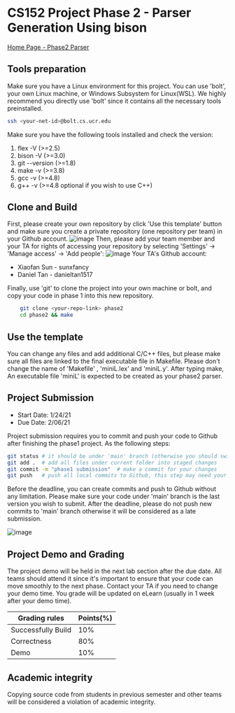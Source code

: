 CS152 Project Phase 2 - Parser Generation Using bison
===============================================================


[Home Page - Phase2 Parser](https://www.cs.ucr.edu/~dtan004/proj2/phase2_parser.html)


## Tools preparation

Make sure you have a Linux environment for this project. You can use 'bolt', your own Linux machine, or Windows Subsystem for Linux(WSL). We highly recommend you directly use 'bolt' since it contains all the necessary tools preinstalled. 

```sh
ssh <your-net-id>@bolt.cs.ucr.edu
```

Make sure you have the following tools installed and check the version:
1. flex -V       (>=2.5)
2. bison -V      (>=3.0)
3. git --version (>=1.8)
4. make -v       (>=3.8)
5. gcc -v        (>=4.8)
6. g++ -v        (>=4.8 optional if you wish to use C++)

## Clone and Build

First, please create your own repository by click 'Use this template' button and make sure you create a private repository (one repository per team) in your Github account.
![image](https://user-imaggies.githubusercontent.com/6300305/150668401-cfa3cd5f-1762-4b51-aec5-d1b6e097a559.png)
Then, please add your team member and your TA for rights of accessing your repository by selecting 'Settings' -> 'Manage access' -> 'Add people':
![image](https://user-images.githubusercontent.com/6300305/150668476-ebc35b05-7c94-4e23-a816-09deda6f5278.png)
Your TA's Github account:
* Xiaofan Sun -  sunxfancy
* Daniel Tan   -  danieltan1517

Finally, use 'git' to clone the project into your own machine or bolt, and copy your code in phase 1 into this new repository.

```sh
    git clone <your-repo-link> phase2
    cd phase2 && make
```

## Use the template

You can change any files and add additional C/C++ files, but please make sure all files are linked to the final executable file in Makefile. Please don't change the name of 'Makefile' , 'miniL.lex' and 'miniL.y'. After typing make, An executable file 'miniL' is expected to be created as your phase2 parser.

## Project Submission 

* Start Date: 1/24/21
* Due Date:   2/06/21

Project submission requires you to commit and push your code to Github after finishing the phase1 project. As the following steps:
```sh
git status # it should be under 'main' branch (otherwise you should switch to 'main' branch by typing 'git checkout main')
git add .  # add all files under current folder into staged changes
git commit -m "phase1 submission"  # make a commit for your changes
git push   # push all local commits to Github, this step may need your username and password of Github
```

Before the deadline, you can create commits and push to Github without any limitation. Please make sure your code under 'main' branch is the last version you wish to submit. After the deadline, please do not push new commits to 'main' branch otherwise it will be considered as a late submission.

![image](https://user-images.githubusercontent.com/6300305/148487911-7bcaa3ac-2c8e-4ee3-9ead-ab908d5e1710.png)


## Project Demo and Grading

The project demo will be held in the next lab section after the due date. All teams should attend it since it's important to ensure that your code can move smoothly to the next phase. Contact your TA if you need to change your demo time. 
You grade will be updated on eLearn (usually in 1 week after your demo time). 

| Grading rules | Points(%) |
| ---------------- | -- |
|Successfully Build| 10%|
|Correctness       | 80%|
|Demo              | 10%|

## Academic integrity

Copying source code from students in previous semester and other teams will be considered a violation of academic integrity. 
